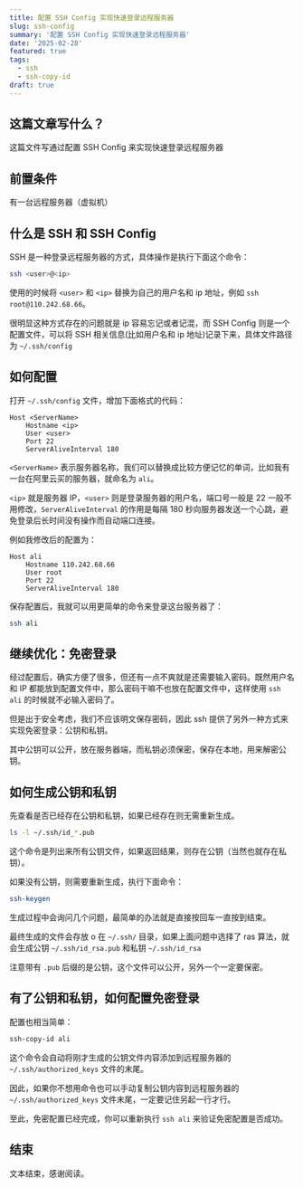 ```yaml
---
title: 配置 SSH Config 实现快速登录远程服务器
slug: ssh-config
summary: '配置 SSH Config 实现快速登录远程服务器'
date: '2025-02-28'
featured: true
tags:
  - ssh
  - ssh-copy-id
draft: true
---
```


## 这篇文章写什么？

这篇文件写通过配置 SSH Config 来实现快速登录远程服务器

## 前置条件

有一台远程服务器（虚拟机）

## 什么是 SSH 和 SSH Config

SSH 是一种登录远程服务器的方式，具体操作是执行下面这个命令：

```bash
ssh <user>@<ip>
```

使用的时候将 `<user>` 和 `<ip>` 替换为自己的用户名和 ip 地址，例如 `ssh root@110.242.68.66`。

很明显这种方式存在的问题就是 ip 容易忘记或者记混，而 SSH Config 则是一个配置文件，可以将 SSH 相关信息(比如用户名和 ip 地址)记录下来，具体文件路径为 `~/.ssh/config`

## 如何配置

打开 `~/.ssh/config` 文件，增加下面格式的代码：

```config
Host <ServerName>
    Hostname <ip>
    User <user>
    Port 22
    ServerAliveInterval 180
```

`<ServerName>` 表示服务器名称，我们可以替换成比较方便记忆的单词，比如我有一台在阿里云买的服务器，就命名为 `ali`。

`<ip>` 就是服务器 IP，`<user>` 则是登录服务器的用户名，端口号一般是 22 一般不用修改，`ServerAliveInterval` 的作用是每隔 180 秒向服务器发送一个心跳，避免登录后长时间没有操作而自动端口连接。

例如我修改后的配置为：

```config
Host ali
    Hostname 110.242.68.66
    User root
    Port 22
    ServerAliveInterval 180
```

保存配置后，我就可以用更简单的命令来登录这台服务器了：

```bash
ssh ali
```

## 继续优化：免密登录

经过配置后，确实方便了很多，但还有一点不爽就是还需要输入密码。既然用户名和 IP 都能放到配置文件中，那么密码干嘛不也放在配置文件中，这样使用 `ssh ali` 的时候就不必输入密码了。

但是出于安全考虑，我们不应该明文保存密码，因此 ssh 提供了另外一种方式来实现免密登录：公钥和私钥。

其中公钥可以公开，放在服务器端，而私钥必须保密，保存在本地，用来解密公钥。

## 如何生成公钥和私钥

先查看是否已经存在公钥和私钥，如果已经存在则无需重新生成。

```bash
ls -l ~/.ssh/id_*.pub
```

这个命令是列出来所有公钥文件，如果返回结果，则存在公钥（当然也就存在私钥）。

如果没有公钥，则需要重新生成，执行下面命令：

```bash
ssh-keygen
```

生成过程中会询问几个问题，最简单的办法就是直接按回车一直按到结束。

最终生成的文件会存放 o 在 `~/.ssh/` 目录，如果上面问题中选择了 ras 算法，就会生成公钥 `~/.ssh/id_rsa.pub` 和私钥 `~/.ssh/id_rsa`

注意带有 `.pub` 后缀的是公钥，这个文件可以公开，另外一个一定要保密。

## 有了公钥和私钥，如何配置免密登录

配置也相当简单：

```bash
ssh-copy-id ali
```

这个命令会自动将刚才生成的公钥文件内容添加到远程服务器的 `~/.ssh/authorized_keys` 文件的末尾。

因此，如果你不想用命令也可以手动复制公钥内容到远程服务器的 `~/.ssh/authorized_keys` 文件末尾，一定要记住另起一行才行。

至此，免密配置已经完成，你可以重新执行 `ssh ali` 来验证免密配置是否成功。

## 结束

文本结束，感谢阅读。
